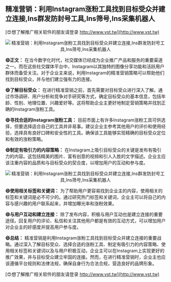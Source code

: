 ## **精准营销：利用Instagram涨粉工具找到目标受众并建立连接,Ins群发防封号工具,Ins筛号,Ins采集机器人**

[😍想了解推广相关软件的朋友请登录 http://www.vst.tw](http://www.vst.tw)

 <center><img src="https://vst.tw/MP4/tuiguang/png/4.png" alt="精准营销：利用Instagram涨粉工具找到目标受众并建立连接,Ins群发防封号工具,Ins筛号,Ins采集机器人"></center>

**😄正文：**
在当今数字化时代，社交媒体已经成为企业推广产品和服务的重要渠道之一。而在这些社交媒体平台中，Instagram以其独特的图像分享功能和活跃用户群体而备受关注。对于企业主来说，利用Instagram的精准营销策略可以帮助他们找到目标受众，并与他们建立强有力的连接。

**😄了解目标受众：**
在进行精准营销之前，首先需要对目标受众进行深入了解。通过市场调研、用户分析和竞争对手研究等方式，确定目标受众的基本信息，包括年龄、性别、地理位置、兴趣爱好等。这将帮助企业主更好地制定营销策略并找到正确的Instagram涨粉工具。

**😄寻找合适的Instagram涨粉工具：**
目前市面上有许多Instagram涨粉工具可供选择，但要选择适合自己的工具并非易事。建议企业主参考其他用户的评价和使用经验，选择具有良好口碑和安全性的工具。确保该工具能够实现精确的目标受众定位和有效的涨粉策略。

**😄制定有吸引力的内容策略：**
在Instagram上吸引目标受众的关键是发布有吸引力的内容。这包括精美的图片、富有创意的视频和引人入胜的文字描述。企业主应该注重内容的品质和与目标受众的契合度，以增加用户的互动和参与度。

 <center><img src="https://vst.tw/MP4/tuiguang/png/1.png" alt="精准营销：利用Instagram涨粉工具找到目标受众并建立连接,Ins群发防封号工具,Ins筛号,Ins采集机器人"></center>

**😄使用相关标签和关键词：**
为了帮助用户更容易找到企业主的内容，使用相关的标签和关键词是必不可少的。通过研究热门标签和关键词，企业主可以将自己的内容与感兴趣的用户联系起来，并增加曝光率和涨粉效果。

**😄与用户互动和建立连接：**
除了发布内容，积极与用户互动也是建立连接的重要途径。回复用户的评论、私信和关注其他用户都是有效的互动方式，可以增加用户对企业主的好感度并提高用户参与度。

**😄总结：**
精准营销是利用Instagram涨粉工具找到目标受众并建立连接的重要战略。通过深入了解目标受众、选择合适的涨粉工具、制定有吸引力的内容策略、使用相关标签和关键词以及与用户积极互动，企业主可以在Instagram上实现更好的推广效果，并与目标受众建立牢固的连接。然而，在进行精准营销时，企业主也应该遵循平台规则和法律法规，确保自身行为合法合规，营造良好的品牌形象。

[😍想了解推广相关软件的朋友请登录 http://www.vst.tw](http://www.vst.tw)



